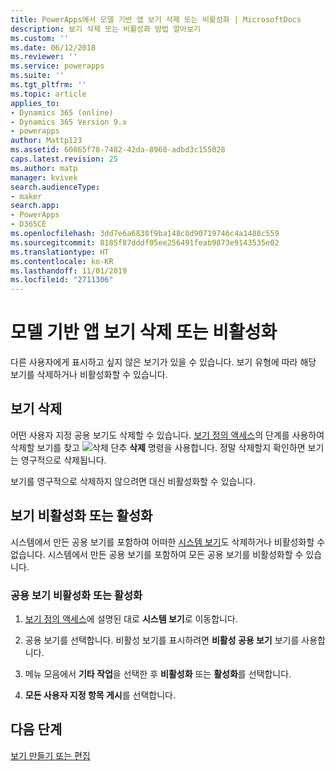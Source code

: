```yaml
---
title: PowerApps에서 모델 기반 앱 보기 삭제 또는 비활성화 | MicrosoftDocs
description: 보기 삭제 또는 비활성화 방법 알아보기
ms.custom: ''
ms.date: 06/12/2018
ms.reviewer: ''
ms.service: powerapps
ms.suite: ''
ms.tgt_pltfrm: ''
ms.topic: article
applies_to:
- Dynamics 365 (online)
- Dynamics 365 Version 9.x
- powerapps
author: Mattp123
ms.assetid: 60865f78-7482-42da-8960-adbd3c155028
caps.latest.revision: 25
ms.author: matp
manager: kvivek
search.audienceType:
- maker
search.app:
- PowerApps
- D365CE
ms.openlocfilehash: 3dd7e6a6838f9ba148c8d90719746c4a1488c559
ms.sourcegitcommit: 8185f87dddf05ee256491feab9873e9143535e02
ms.translationtype: HT
ms.contentlocale: ko-KR
ms.lasthandoff: 11/01/2019
ms.locfileid: "2711306"
---
```

# <a name="delete-or-deactivate-a-model-driven-app-view"></a>모델 기반 앱 보기 삭제 또는 비활성화 

<a name="BKMK_RemoveViews"></a>   

 다른 사용자에게 표시하고 싶지 않은 보기가 있을 수 있습니다. 보기 유형에 따라 해당 보기를 삭제하거나 비활성화할 수 있습니다.  
  
## <a name="delete-a-view"></a>보기 삭제  
 어떤 사용자 지정 공용 보기도 삭제할 수 있습니다. [보기 정의 액세스](accessing-view-definitions.md)의 단계를 사용하여 삭제할 보기를 찾고 ![삭제 단추](media/delete.gif "삭제 단추") **삭제** 명령을 사용합니다. 정말 삭제할지 확인하면 보기는 영구적으로 삭제됩니다.  
  
 보기를 영구적으로 삭제하지 않으려면 대신 비활성화할 수 있습니다.  
  
## <a name="deactivate-or-activate-views"></a>보기 비활성화 또는 활성화  
 시스템에서 만든 공용 보기를 포함하여 어떠한 [시스템 보기](create-edit-views.md#system-views)도 삭제하거나 비활성화할 수 없습니다. 시스템에서 만든 공용 보기를 포함하여 모든 공용 보기를 비활성화할 수 있습니다.  
  
### <a name="deactivate-or-activate-a-public-view"></a>공용 보기 비활성화 또는 활성화  
  
1.  [보기 정의 액세스](accessing-view-definitions.md)에 설명된 대로 **시스템 보기**로 이동합니다.  
  
2.  공용 보기를 선택합니다. 비활성 보기를 표시하려면 **비활성 공용 보기** 보기를 사용합니다.  
  
3.  메뉴 모음에서 **기타 작업**을 선택한 후 **비활성화** 또는 **활성화**를 선택합니다.  
  
4.  **모든 사용자 지정 항목 게시**를 선택합니다. 

## <a name="next-steps"></a>다음 단계
[보기 만들기 또는 편집](create-and-edit-views.md)

